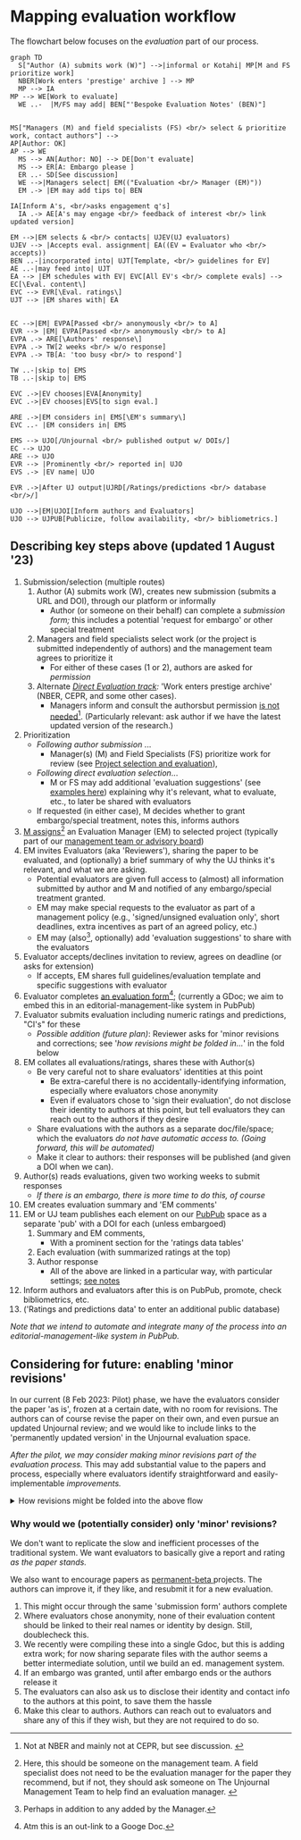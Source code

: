 # Mapping evaluation workflow

The flowchart below focuses on the _evaluation_ part of our process.&#x20;

```mermaid
graph TD
  S["Author (A) submits work (W)"] -->|informal or Kotahi| MP[M and FS prioritize work]
  NBER[Work enters 'prestige' archive ] --> MP 
  MP --> IA
MP --> WE[Work to evaluate]
  WE ..-  |M/FS may add| BEN["'Bespoke Evaluation Notes' (BEN)"]


MS["Managers (M) and field specialists (FS) <br/> select & prioritize work, contact authors"] --> 
AP[Author: OK]
AP --> WE
  MS --> AN[Author: NO] --> DE[Don't evaluate]
  MS --> ER[A: Embargo please ]
  ER ..- SD[See discussion]
  WE -->|Managers select| EM(("Evaluation <br/> Manager (EM)"))
  EM .-> |EM may add tips to| BEN 

IA[Inform A's, <br/>asks engagement q's]
  IA .-> AE[A's may engage <br/> feedback of interest <br/> link updated version] 

EM -->|EM selects & <br/> contacts| UJEV(UJ evaluators) 
UJEV --> |Accepts eval. assignment| EA((EV = Evaluator who <br/> accepts))
BEN ..-|incorporated into| UJT[Template, <br/> guidelines for EV]
AE ..-|may feed into| UJT 
EA --> |EM schedules with EV| EVC[All EV's <br/> complete evals] --> EC[\Eval. content\]
EVC --> EVR[\Eval. ratings\] 
UJT --> |EM shares with| EA 


EC -->|EM| EVPA[Passed <br/> anonymously <br/> to A]
EVR --> |EM| EVPA[Passed <br/> anonymously <br/> to A]
EVPA .-> ARE[\Authors' response\]
EVPA .-> TW[2 weeks <br/> w/o response]
EVPA .-> TB[A: 'too busy <br/> to respond']

TW ..-|skip to| EMS
TB ..-|skip to| EMS

EVC .->|EV chooses|EVA[Anonymity]
EVC .->|EV chooses|EVS[to sign eval.]

ARE .->|EM considers in| EMS[\EM's summary\] 
EVC ..- |EM considers in| EMS

EMS --> UJO[/Unjournal <br/> published output w/ DOIs/] 
EC --> UJO
ARE --> UJO 
EVR --> |Prominently <br/> reported in| UJO
EVS .-> |EV name| UJO

EVR .->|After UJ output|UJRD[/Ratings/predictions <br/> database <br/>/]

UJO -->|EM|UJOI[Inform authors and Evaluators]
UJO --> UJPUB[Publicize, follow availability, <br/> bibliometrics.] 

```

## Describing key steps above (updated 1 August '23)

1. Submission/selection (multiple routes)
   1. Author (A) submits work (W), creates new submission (submits a URL and DOI), through our platform or informally
      * Author (or someone on their behalf) can complete a _submission form;_ this includes a potential 'request for embargo' or other special treatment
   2. Managers and field specialists select work (or the project is submitted independently of authors) and the management team agrees to prioritize it
      * For either of these cases (1 or 2), authors are asked for _permission_
   3. Alternate [_Direct Evaluation track_](considering-projects/direct-evaluation-track.md)_:_ 'Work enters prestige archive' (NBER, CEPR, and some other cases).
      * Managers inform and consult the authorsbut permission [is not needed](#user-content-fn-1)[^1]. (Particularly relevant: ask author if we have the latest updated version of the research.)
2. Prioritization
   * _Following author submission_ ...
     * Manager(s) (M) and Field Specialists (FS) prioritize work for review (see [Project selection and evaluation](considering-projects/)),
   * _Following direct evaluation selection_...&#x20;
     * M or FS may add additional 'evaluation suggestions' (see [examples here](https://docs.google.com/document/d/14HXHQTqwJ5VOw-SBoJD8Sd3jathdO9geKdmhdOOx\_Gw/edit)) explaining why it's relevant, what to evaluate, etc., to later be shared with evaluators
   * If requested (in either case), M decides whether to grant embargo/special treatment, notes this, informs authors
3. [M assigns](#user-content-fn-2)[^2] an Evaluation Manager (EM) to selected project (typically part of our [management team or advisory board](../readme-1/discussion-team/))
4. EM invites Evaluators (aka 'Reviewers'), sharing the paper to be evaluated, and (optionally) a brief summary of why the UJ thinks it's relevant, and what we are asking.
   * Potential evaluators are given full access to (almost) all information submitted by author and M and notified of any embargo/special treatment granted.
   * EM may make special requests to the evaluator as part of a management policy (e.g., 'signed/unsigned evaluation only', short deadlines, extra incentives as part of an  agreed policy, etc.)
   * EM may (also[^3], optionally) add 'evaluation suggestions' to share with the evaluators&#x20;
5. Evaluator accepts/declines invitation to review, agrees on deadline (or asks for extension)
   * If accepts, EM shares full guidelines/evaluation template and specific suggestions with evaluator
6. Evaluator completes [an evaluation form](#user-content-fn-4)[^4]; (currently a GDoc; we aim to embed this in an editorial-management-like system in PubPub)
7. Evaluator submits evaluation including numeric ratings and predictions, "CI's" for these
   * _Possible addition (future plan)_: Reviewer asks for 'minor revisions and corrections; see '_how revisions might be folded in..._' in the fold below
8. EM collates all evaluations/ratings, shares these with Author(s)
   * Be very careful not to share evaluators' identities at this point
     * Be extra-careful there is no accidentally-identifying information, especially where evaluators chose anonymity
     * Even if evaluators chose to 'sign their evaluation', do not disclose their identity to authors at this point, but tell evaluators they can reach out to the authors if they desire
   * Share evaluations with the authors as a separate doc/file/space; which the evaluators _do not have automatic access to. (Going forward, this will be automated)_&#x20;
   * Make it clear to authors: their responses will be published (and given a DOI when we can).
9. Author(s) reads evaluations, given two working weeks to submit responses&#x20;
   * _If there is an embargo, there is more time to do this, of course_
10. EM creates evaluation summary and 'EM comments'
11. EM or UJ team publishes each element on our [PubPub](https://unjournal.pubpub.org/) space as a separate 'pub' with a DOI for each (unless embargoed)
    1. Summary and EM comments,
       * With a prominent section for the 'ratings data tables'
    2. Each evaluation (with summarized ratings at the top)
    3. Author response
       * All of the above are linked in a particular way, with particular settings; [see notes](https://docs.google.com/document/d/18Yr95JbeCrDOrn4GpYWamxj2ZcOp9Ex\_arfz-7jZnko/edit)
12. Inform authors and evaluators after this is on PubPub, promote, check bibliometrics, etc.
13. ('Ratings and predictions data' to enter an additional public database)

_Note that we intend to automate and integrate many of the process into an editorial-management-like system in PubPub._

## Considering for future: enabling 'minor revisions'

In our current (8 Feb 2023: Pilot) phase, we have the evaluators consider the paper 'as is', frozen at a certain date, with no room for revisions. The authors can of course revise the paper on their own, and even pursue an updated Unjournal review; and we would like to include links to the 'permanently updated version' in the Unjournal evaluation space.

_After the pilot, we may consider making minor revisions part of the evaluation process._ This may add substantial value to the papers and process, especially where evaluators identify straightforward and easily-implementable _improvements._

<details>

<summary>How revisions might be folded into the above flow</summary>

_If 'minor revisions' are requested_:

* ... the author has 4 weeks (strict) to make these if they want to, submit a new linked manuscript, and also submit their response to the evaluation.
* _Optional_: Reviewers can comment on any minor revisions _and adjust their rating_

</details>

### **Why would we (potentially consider) only 'minor' revisions?**

We don't want to replicate the slow and inefficient processes of the traditional system. We want evaluators to basically give a report and rating _as the paper stands._

We also want to encourage papers as [permanent-beta ](../benefits-and-features/dynamic-documents-vs-living-projects/living-research-projects.md)projects. The authors can improve it, if they like, and resubmit it for a new evaluation.

1. This might occur through the same 'submission form' authors complete
2. Where evaluators chose anonymity, none of their evaluation content should be linked to their real names or identity by design. Still, doublecheck this.
3. We recently were compiling these into a single Gdoc, but this is adding extra work; for now sharing separate files with the author seems a better intermediate solution, until we build an ed. management system.
4. If an embargo was granted, until after embargo ends or the authors release it
5. The evaluators can also ask us to disclose their identity and contact info to the authors at this point, to save them the hassle
6. Make this clear to authors. Authors can reach out to evaluators and share any of this if they wish, but they are not required to do so.

[^1]: Not at NBER and mainly not at CEPR, but see discussion.&#x20;

[^2]: Here, this should be someone on the management team. A field specialist does not need to be the evaluation manager for the paper they recommend, but if not, they should  ask someone on The Unjournal Management Team to help find an evaluation manager.&#x20;

[^3]: Perhaps in addition to any added by the Manager.

[^4]: Atm this is an out-link to a Googe Doc.
